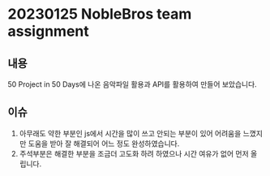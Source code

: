 # 20230125 NobleBros team assignment

## 내용
50 Project in 50 Days에 나온 음악파일 활용과 API를 활용하여 만들어 보았습니다.

## 이슈
1. 아무래도 약한 부분인 js에서 시간을 많이 쓰고 안되는 부분이 있어 어려움을 느꼈지만 도움을 받아 잘 해결되어 어느 정도 완성하였습니다.
2. 주석부분은 해결한 부분을 조금더 고도화 하려 하였으나 시간 여유가 없어 먼저 올립니다.